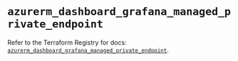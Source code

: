 # `azurerm_dashboard_grafana_managed_private_endpoint`

Refer to the Terraform Registry for docs: [`azurerm_dashboard_grafana_managed_private_endpoint`](https://registry.terraform.io/providers/hashicorp/azurerm/4.11.0/docs/resources/dashboard_grafana_managed_private_endpoint).
